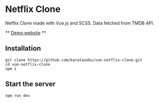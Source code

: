 # Netflix Clone

Netflix Clone made with Vue.js and SCSS. Data fetched from TMDB API.

** [Demo website](https://vue-netflix-clone-one.vercel.app/) **

## Installation

```
git clone https://github.com/karatasebu/vue-netflix-clone.git
cd vue-netflix-clone
npm i
```

## Start the server

```
npm run dev
```
